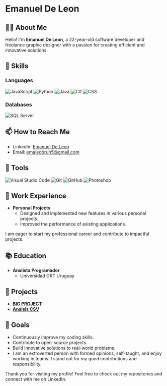 # Emanuel De Leon


## 👨‍💻 About Me
Hello! I'm **Emanuel De Leon**, a 22-year-old software developer and freelance graphic designer with a passion for creating efficient and innovative solutions. 

## 🚀 Skills

### Languages
![JavaScript](https://img.shields.io/badge/JavaScript-ES6+-yellow)
![Python](https://img.shields.io/badge/python-3670A0?style=for-the-badge&logo=python&logoColor=ffdd54)
![Java](https://img.shields.io/badge/Java-8%20%2F%2011%20%2F%2017-red)
![C#](https://img.shields.io/badge/C%23-.NET%20Core%20%2F%20Framework-blue)
![CSS](https://img.shields.io/badge/CSS3-Styling-blue)

### Databases
![SQL Server](https://img.shields.io/badge/SQL%20Server-Management%20Studio-orange)

## 📫 How to Reach Me
- LinkedIn: [Emanuel De Leon](https://www.linkedin.com/in/emanuel-de-leon-brun-99b78624a/)
- Email: [emaleobrun5@gmail.com](mailto:emaleobrun5@gmail.com)

## 🔧 Tools
![Visual Studio Code](https://img.shields.io/badge/Visual%20Studio%20Code-IDE-blue)
![Git](https://img.shields.io/badge/Git-Version%20Control-red)
![GitHub](https://img.shields.io/badge/GitHub-Repository%20Management-black)
![Photoshop](https://img.shields.io/badge/Photoshop-Graphic%20Design-blue)

## 💼 Work Experience
- **Personal Projects**
  - Designed and implemented new features in various personal projects.
  - Improved the performance of existing applications.
  
I am eager to start my professional career and contribute to impactful projects.

## 📚 Education
- **Analista Programador**
  - Universidad ORT Uruguay

## 🌟 Projects
- **[BIG PROJECT](https://github.com/emaleobrunn/ProyectoGestionRestaurante.git)**
- **[Analsis CSV](https://github.com/emaleobrunn/ProyectoAnalisisCSV)** 


## 🎯 Goals
- Continuously improve my coding skills.
- Contribute to open-source projects.
- Build innovative solutions to real-world problems.
- I am an extroverted person with formed opinions, self-taught, and enjoy working in teams. I stand out for my good contributions and responsibility.

  
Thank you for visiting my profile! Feel free to check out my repositories and connect with me on LinkedIn.
